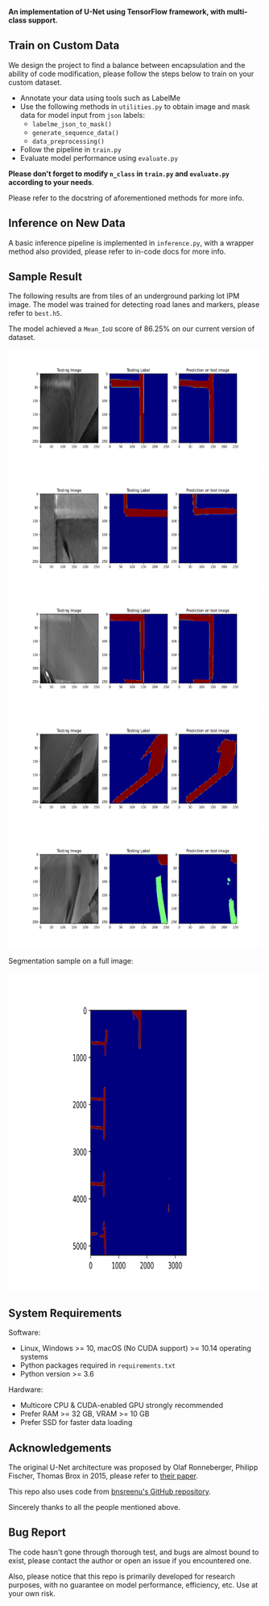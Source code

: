 **An implementation of U-Net using TensorFlow framework, with multi-class support.**

## Train on Custom Data
We design the project to find a balance between encapsulation and the ability of code modification, please follow the steps below to train on your custom dataset.
* Annotate your data using tools such as LabelMe
* Use the following methods in `utilities.py` to obtain image and mask data for model input from `json` labels:
  * `labelme_json_to_mask()`
  * `generate_sequence_data()`
  * `data_preprocessing()`
* Follow the pipeline in `train.py`
* Evaluate model performance using `evaluate.py`

**Please don't forget to modify `n_class` in `train.py` and `evaluate.py` according to your needs**.

Please refer to the docstring of aforementioned methods for more info.

## Inference on New Data
A basic inference pipeline is implemented in `inference.py`, with a wrapper method also provided, please refer to in-code docs for more info.

## Sample Result
The following results are from tiles of an underground parking lot IPM image. The model was trained for detecting road lanes and markers, please refer to `best.h5`.

The model achieved a `Mean_IoU` score of 86.25% on our current version of dataset.

<img alt="01" height="235" src="https://github.com/Lincoln-Zhou/U-Net-TensorFlow/raw/main/sample_result/01.png" width="600" class="center"/>
<img alt="02" height="235" src="https://github.com/Lincoln-Zhou/U-Net-TensorFlow/raw/main/sample_result/02.png" width="600" class="center"/>
<img alt="03" height="235" src="https://github.com/Lincoln-Zhou/U-Net-TensorFlow/raw/main/sample_result/03.png" width="600" class="center"/>
<img alt="04" height="235" src="https://github.com/Lincoln-Zhou/U-Net-TensorFlow/raw/main/sample_result/04.png" width="600" class="center"/>
<img alt="05" height="235" src="https://github.com/Lincoln-Zhou/U-Net-TensorFlow/raw/main/sample_result/05.png" width="600" class="center"/>

Segmentation sample on a full image:

<img alt="6" height="630" src="https://github.com/Lincoln-Zhou/U-Net-TensorFlow/raw/main/sample_result/6.png" width="853" class="center"/>

## System Requirements
Software:
* Linux, Windows >= 10, macOS (No CUDA support) >= 10.14 operating systems
* Python packages required in `requirements.txt`
* Python version >= 3.6

Hardware:
* Multicore CPU & CUDA-enabled GPU strongly recommended
* Prefer RAM >= 32 GB, VRAM >= 10 GB
* Prefer SSD for faster data loading

## Acknowledgements
The original U-Net architecture was proposed by Olaf Ronneberger, Philipp Fischer, Thomas Brox in 2015, please refer to [their paper](https://arxiv.org/abs/1505.04597).

This repo also uses code from [bnsreenu's GitHub repository](https://github.com/bnsreenu/python_for_microscopists).

Sincerely thanks to all the people mentioned above.

## Bug Report
The code hasn't gone through thorough test, and bugs are almost bound to exist, please contact the author or open an issue if you encountered one.

Also, please notice that this repo is primarily developed for research purposes, with no guarantee on model performance, efficiency, etc. Use at your own risk.

